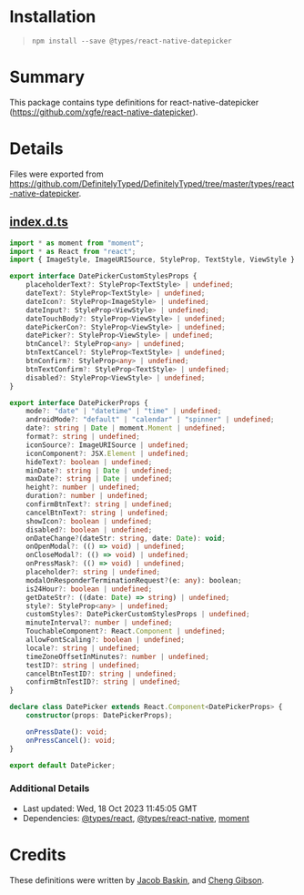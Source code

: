 # Installation
> `npm install --save @types/react-native-datepicker`

# Summary
This package contains type definitions for react-native-datepicker (https://github.com/xgfe/react-native-datepicker).

# Details
Files were exported from https://github.com/DefinitelyTyped/DefinitelyTyped/tree/master/types/react-native-datepicker.
## [index.d.ts](https://github.com/DefinitelyTyped/DefinitelyTyped/tree/master/types/react-native-datepicker/index.d.ts)
````ts
import * as moment from "moment";
import * as React from "react";
import { ImageStyle, ImageURISource, StyleProp, TextStyle, ViewStyle } from "react-native";

export interface DatePickerCustomStylesProps {
    placeholderText?: StyleProp<TextStyle> | undefined;
    dateText?: StyleProp<TextStyle> | undefined;
    dateIcon?: StyleProp<ImageStyle> | undefined;
    dateInput?: StyleProp<ViewStyle> | undefined;
    dateTouchBody?: StyleProp<ViewStyle> | undefined;
    datePickerCon?: StyleProp<ViewStyle> | undefined;
    datePicker?: StyleProp<ViewStyle> | undefined;
    btnCancel?: StyleProp<any> | undefined;
    btnTextCancel?: StyleProp<TextStyle> | undefined;
    btnConfirm?: StyleProp<any> | undefined;
    btnTextConfirm?: StyleProp<TextStyle> | undefined;
    disabled?: StyleProp<ViewStyle> | undefined;
}

export interface DatePickerProps {
    mode?: "date" | "datetime" | "time" | undefined;
    androidMode?: "default" | "calendar" | "spinner" | undefined;
    date?: string | Date | moment.Moment | undefined;
    format?: string | undefined;
    iconSource?: ImageURISource | undefined;
    iconComponent?: JSX.Element | undefined;
    hideText?: boolean | undefined;
    minDate?: string | Date | undefined;
    maxDate?: string | Date | undefined;
    height?: number | undefined;
    duration?: number | undefined;
    confirmBtnText?: string | undefined;
    cancelBtnText?: string | undefined;
    showIcon?: boolean | undefined;
    disabled?: boolean | undefined;
    onDateChange?(dateStr: string, date: Date): void;
    onOpenModal?: (() => void) | undefined;
    onCloseModal?: (() => void) | undefined;
    onPressMask?: (() => void) | undefined;
    placeholder?: string | undefined;
    modalOnResponderTerminationRequest?(e: any): boolean;
    is24Hour?: boolean | undefined;
    getDateStr?: ((date: Date) => string) | undefined;
    style?: StyleProp<any> | undefined;
    customStyles?: DatePickerCustomStylesProps | undefined;
    minuteInterval?: number | undefined;
    TouchableComponent?: React.Component | undefined;
    allowFontScaling?: boolean | undefined;
    locale?: string | undefined;
    timeZoneOffsetInMinutes?: number | undefined;
    testID?: string | undefined;
    cancelBtnTestID?: string | undefined;
    confirmBtnTestID?: string | undefined;
}

declare class DatePicker extends React.Component<DatePickerProps> {
    constructor(props: DatePickerProps);

    onPressDate(): void;
    onPressCancel(): void;
}

export default DatePicker;

````

### Additional Details
 * Last updated: Wed, 18 Oct 2023 11:45:05 GMT
 * Dependencies: [@types/react](https://npmjs.com/package/@types/react), [@types/react-native](https://npmjs.com/package/@types/react-native), [moment](https://npmjs.com/package/moment)

# Credits
These definitions were written by [Jacob Baskin](https://github.com/jacobbaskin), and [Cheng Gibson](https://github.com/nossbigg).
